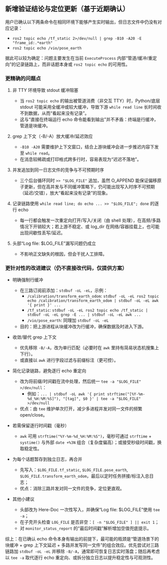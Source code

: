 ## 新增验证结论与定位更新（基于近期确认）

用户已确认以下两条命令在相同环境下能够产生实时输出，但日志文件中仍没有对应记录：

- `ros2 topic echo /tf_static 2>/dev/null | grep -B10 -A20 -E "frame_id:.*earth"`
- `ros2 topic echo /vio/pose_earth`

据此可以较为确定：问题主要发生在当前 `ExecuteProcess` 内部“管道/缓冲/重定向”的记录链路上，而非话题本身或 `ros2 topic echo` 的可用性。

### 更精确的问题点

1) 非 TTY 环境导致 stdout 缓冲阻塞
   - 当 `ros2 topic echo` 的输出被管道消费（非交互 TTY）时，Python/底层 stdout 可能采用全缓冲或较大缓冲，导致下游 `while read line` 长时间收不到数据，从而“看起来没有记录”。
   - 这与“直接在终端运行 echo 命令能看到输出”并不矛盾：终端是行缓冲，管道是块缓冲。

2) grep 上下文（-B/-A）放大缓冲/延迟效应
   - `-B10 -A20` 需要维护上下文窗口，结合上游块缓冲会进一步推迟内容下发至 `while read`。
   - 在消息较稀疏或打印格式跨多行时，容易表现为“迟迟不落地”。

3) 并发追加到同一日志文件的竞争与不可预期时序
   - 三个后台循环同时 `>> "$LOG_FILE"` 追加，虽然 O_APPEND 能保证偏移原子更新，但在高并发与不同缓冲策略下，仍可能出现写入时序不可预期（延迟/交错），放大“看起来没有记录”的现象。

4) 记录链路使用 `while read line; do echo ... >> "$LOG_FILE"; done` 的逐行 echo
   - 每一行都会触发一次重定向打开/写入/关闭（由 shell 处理），在高频/多路情况下开销较大；若上游不稳定、或 log_dir 在网络/容器挂载上，也可能出现间歇性丢写/延迟。

5) 头部“Log file: $LOG_FILE”漏写问题仍成立
   - 不影响正文缺失的根因，但会干扰人工排障。

### 更针对性的改进建议（仍不直接改代码，仅提供方案）

- 明确强制行缓冲
  - 在三路订阅前添加：`stdbuf -oL -eL`，示例：
    - `/calibration/transform_earth_odom`: `stdbuf -oL -eL ros2 topic echo /calibration/transform_earth_odom | stdbuf -oL -eL awk '{ print }' ...`
    - `/tf_static`: `stdbuf -oL -eL ros2 topic echo /tf_static | stdbuf -oL -eL grep -E ... | stdbuf -oL -eL awk ...`
    - `/vio/pose_earth`: 同理加 `stdbuf -oL -eL`
  - 目的：把上游进程从块缓冲改为行缓冲，确保数据及时进入下游。

- 收敛/替代 grep 上下文
  - 优先移除 `-B/-A`，改为单行匹配（必要时在 `awk` 里持有简易状态机搜集上下行）。
  - 或直接以 `awk` 进行字段过滤与前缀标注（更可控）。

- 简化记录链路，避免逐行 echo 重定向
  - 改为将前缀/时间戳在流中处理，然后统一 `tee -a "$LOG_FILE" >/dev/null`：
    - 例如：`... | stdbuf -oL awk '{ print strftime("[%Y-%m-%d_%H:%M:%S]"), "[tag]", $0 }' | tee -a "$LOG_FILE" >/dev/null`
  - 优点：由 `tee` 维护单次打开，减少多进程并发对同一文件的频繁 open/close。

- 若需保留逐行时间戳（毫秒）
  - `awk` 可用 `strftime("%Y-%m-%d_%H:%M:%S")`，毫秒可通过 `strftime` + `systime()` 与外部 `date +%3N` 组合（复杂度偏高）；或接受秒级时间戳，换取稳定性。

- 为每个话题暂存到独立日志，再合并
  - 先写入：`$LOG_FILE.tf_static`, `$LOG_FILE.pose_earth`, `$LOG_FILE.transform_earth_odom`，最后以定时任务拼接/标注入总日志；
  - 优点：消除三路并发对同一文件的竞争，定位更直观。

- 其他小建议
  - 头部改为 Here-Doc 一次性写入，并确保“Log file: $LOG_FILE”使用 `tee -a`；
  - 在子壳开头检查 `LOG_FILE` 是否非空：`[ -n "$LOG_FILE" ] || exit 1`；
  - 对 `monitor_status_report` 的“最后时间戳”解析增加空值兜底提示。

综上：在已确认 echo 命令本身有输出的前提下，最可能的瓶颈是“管道场景下的块缓冲 + grep 上下文延迟 + 多路并发写同一文件”的组合效应。优先尝试对三路链路加 `stdbuf -oL -eL` 并移除 `-B/-A`，通常即可恢复日志实时落盘；随后再考虑以 `tee -a` 取代逐行 echo 重定向、或拆分独立日志以提升稳定性与可观测性。
